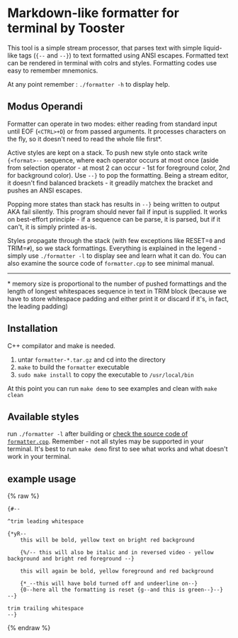# Markdown-like formatter for terminal by Tooster

This tool is a simple stream processor, that parses text with simple liquid-like tags (`{--` and `--}`) to text formatted using ANSI escapes. Formatted text can be rendered in terminal with colrs and styles. Formatting codes use easy to remember mnemonics.

At any point remember : `./formatter -h` to display help.

## Modus Operandi

Formatter can operate in two modes: either reading from standard input until EOF (`<CTRL>+D`) or from passed arguments. It processes characters on the fly, so it doesn't need to read the whole file first*.

Active styles are kept on a stack. To push new style onto stack write `{<format>--` sequence, where each operator occurs at most once  (aside from selection operator - at most 2 can occur - 1st for foreground color, 2nd for background color). Use `--}` to pop the formatting. Being a stream editor, it doesn't find balanced brackets - it greadily matchex the bracket and pushes an ANSI escapes.

Popping more states than stack has results in `--}` being written to output AKA fail silently. This program should never fail if input is supplied. It works on best-effort principle - if a sequence can be parse, it is parsed, but if it can't, it is simply printed as-is.

Styles propagate through the stack (with few exceptions like RESET=`0` and TRIM=`#`), so we stack formattings. Everything is explained in the legend - simply use `./formatter -l` to display see and learn what it can do. You can also examine the source code of `formatter.cpp` to see minimal manual.

----
\*  memory size is proportional to the number of pushed formattings and the length of longest whitespaces sequence in text in TRIM block (because we have to store whitespace padding and either print it or discard if it's, in fact, the leading padding)

## Installation

C++ compilator and make is needed.

1. untar `formatter-*.tar.gz` and cd into the directory
2. `make` to build the `formatter` executable
3. `sudo make install` to copy the executable to `/usr/local/bin`

At this point you can run `make demo` to see examples and clean with `make clean`

## Available styles

run `./formatter -l` after building or [check the source code of `formatter.cpp`](formatter.cpp). Remember - not all styles may be supported in your terminal. It's best to run `make demo` first to see what works and what doesn't work in your terminal.

## example usage

{% raw %}

```
{#--

^trim leading whitespace

{*yR--
    this will be bold, yellow text on bright red background

    {%/-- this will also be italic and in reversed video - yellow background and bright red foreground --}

    this will again be bold, yellow foreground and red background

    {*_--this will have bold turned off and undeerline on--}
    {0--here all the formatting is reset {g--and this is green--}--}
--}

trim trailing whitespace
--}
```

{% endraw %}
